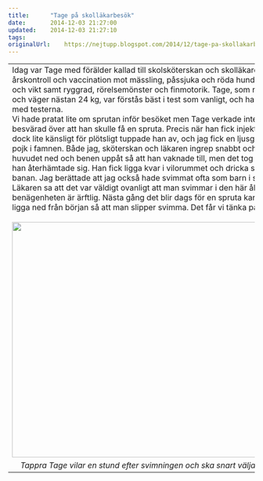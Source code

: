 ```yaml
---
title:		"Tage på skolläkarbesök"
date:		2014-12-03 21:27:00
updated:	2014-12-03 21:27:10
tags: 	
originalUrl:	https://nejtupp.blogspot.com/2014/12/tage-pa-skollakarbesok.html
---
```


<table align="center" cellpadding="0" cellspacing="0" class="tr-caption-container" style="margin-left: auto; margin-right: auto; text-align: center;"><tbody><tr><td style="text-align: center;"><div style="text-align: left;">Idag var Tage med förälder kallad till skolsköterskan och skolläkaren för 6-årskontroll och vaccination mot mässling, påssjuka och röda hund. De kollade längd och vikt samt ryggrad, rörelsemönster och finmotorik. Tage, som nu är 127 cm lång och väger nästan 24 kg, var förstås bäst i test som vanligt, och han tyckte det var kul med testerna. </div><div style="text-align: left;">Vi hade pratat lite om sprutan inför besöket men Tage verkade inte alls vara besvärad över att han skulle få en spruta. Precis när han fick injektionen så blev det dock lite känsligt för plötsligt tuppade han av, och jag fick en ljusgrön liten lealös pojk i famnen. Både jag, sköterskan och läkaren ingrep snabbt och la honom med huvudet ned och benen uppåt så att han vaknade till, men det tog en bra stund innan han återhämtade sig. Han fick ligga kvar i vilorummet och dricka saft och äta en banan. Jag berättade att jag också hade svimmat ofta som barn i sådana situationer. Läkaren sa att det var väldigt ovanligt att man svimmar i den här åldern men att benägenheten är ärftlig. Nästa gång det blir dags för en spruta kan det vara bra att ligga ned från början så att man slipper svimma. Det får vi tänka på.</div><br><img src="../../../../img/IMG_2253.JPG" height="480" width="640"></td></tr><tr><td class="tr-caption" style="text-align: center;"><i>Tappra Tage vilar en stund efter svimningen och ska snart välja ett klistermärke.</i></td></tr></tbody></table><br>
<!-- no comments on this post -->